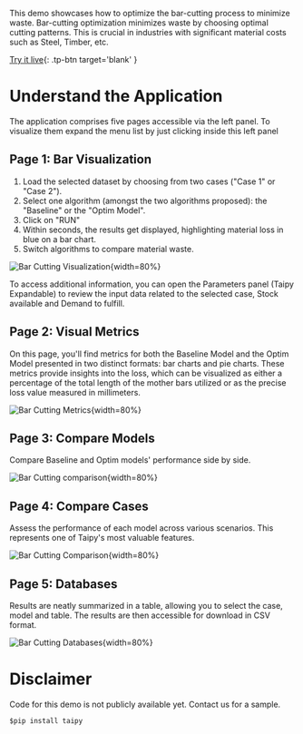This demo showcases how to optimize the bar-cutting process 
to minimize waste. Bar-cutting optimization minimizes waste 
by choosing optimal cutting patterns. This is crucial in industries 
with significant material costs such as Steel, Timber, etc.

[Try it live](https://bar-cutting.taipy.cloud/Databases){: .tp-btn target='blank' }

# Understand the Application
The application comprises five pages accessible via the left panel. 
To visualize them expand the menu list by just clicking inside this left panel

## Page 1: Bar Visualization

1. Load the selected dataset by choosing from two cases ("Case 1" or "Case 2").
2. Select one algorithm (amongst the two algorithms proposed): the "Baseline" or the "Optim Model". 
3. Click on "RUN"
4. Within seconds, the results get displayed, highlighting material loss in blue on a bar chart.
5. Switch algorithms to compare material waste.


![Bar Cutting Visualization](images/bar-cutting-bar-Visualization.png){width=80%}

To access additional information, you can open the Parameters panel 
(Taipy Expandable) to review the input data related to the selected 
case, Stock available and Demand to fulfill.


## Page 2: Visual Metrics
On this page, you'll find metrics for both the Baseline Model and 
the Optim Model presented in two distinct formats: bar charts and pie 
charts. These metrics provide insights into the loss, which can be 
visualized as either a percentage of the total length of the mother 
bars utilized or as the precise loss value measured in millimeters.


![Bar Cutting Metrics](images/bar-cutting-Metrics.png){width=80%}

## Page 3: Compare Models
Compare Baseline and Optim models' performance side by side.

![Bar Cutting comparison](images/bar-cutting-model-comparison.png){width=80%}


## Page 4: Compare Cases
Assess the performance of each model across various scenarios. 
This represents one of Taipy's most valuable features.


![Bar Cutting Comparison](images/bar-cutting-compare-cases.png){width=80%}

## Page 5: Databases
Results are neatly summarized in a table, allowing you to select the case, 
model and table. The results are then accessible for download in CSV format.


![Bar Cutting Databases](images/bar-cutting-databases.png){width=80%}



# Disclaimer
Code for this demo is not publicly available yet. Contact us for a sample.


```$pip install taipy```
